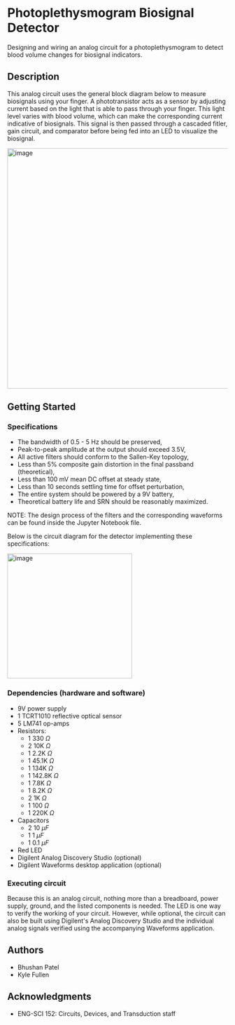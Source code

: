 # Photoplethysmogram Biosignal Detector
Designing and wiring an analog circuit for a photoplethysmogram to detect blood volume changes for biosignal indicators.

## Description

This analog circuit uses the general block diagram below to measure biosignals using your finger. A phototransistor acts as a sensor by adjusting current based on the light that is able to pass through your finger. This light level varies with blood volume, which can make the corresponding current indicative of biosignals. This signal is then passed through a cascaded fitler, gain circuit, and comparator before being fed into an LED to visualize the biosignal. 

<img width="548" alt="image" src="https://user-images.githubusercontent.com/43231577/181640330-d0b417bd-69bf-4207-b1b5-aaae400c11aa.png">

## Getting Started

### Specifications

* The bandwidth of 0.5 - 5 Hz should be preserved,
* Peak-to-peak amplitude at the output should exceed 3.5V,
* All active filters should conform to the Sallen-Key topology,
* Less than 5% composite gain distortion in the final passband (theoretical),
* Less than 100 mV mean DC offset at steady state,
* Less than 10 seconds settling time for offset perturbation,
* The entire system should be powered by a 9V battery,
* Theoretical battery life and SRN should be reasonably maximized.

NOTE: The design process of the filters and the corresponding waveforms can be found inside the Jupyter Notebook file.

Below is the circuit diagram for the detector implementing these specifications:

<img width="285" alt="image" src="https://user-images.githubusercontent.com/43231577/181636013-a3afe355-fde8-4075-b474-b82a5f8b6860.png">

### Dependencies (hardware and software)

* 9V power supply
* 1 TCRT1010 reflective optical sensor
* 5 LM741 op-amps 
* Resistors:
  * 1 330 $\Omega$
  * 2 10K $\Omega$
  * 1 2.2K $\Omega$
  * 1 45.1K $\Omega$
  * 1 134K $\Omega$
  * 1 142.8K $\Omega$
  * 1 7.8K $\Omega$
  * 1 8.2K $\Omega$
  * 2 1K $\Omega$
  * 1 100 $\Omega$
  * 1 220K $\Omega$
* Capacitors
  * 2 10 $\mu F$
  * 1 1 $\mu F$
  * 1 0.1 $\mu F$
* Red LED
* Digilent Analog Discovery Studio (optional)
* Digilent Waveforms desktop application (optional)

### Executing circuit

Because this is an analog circuit, nothing more than a breadboard, power supply, ground, and the listed components is needed. The LED is one way to verify the working of your circuit. However, while optional, the circuit can also be built using Digilent's Analog Discovery Studio and the individual analog signals verified using the accompanying Waveforms application. 

## Authors
* Bhushan Patel
* Kyle Fullen

## Acknowledgments
* ENG-SCI 152: Circuits, Devices, and Transduction staff
